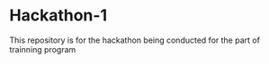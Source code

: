 # Hackathon-1
This repository is for the hackathon being conducted for the part of trainning program
